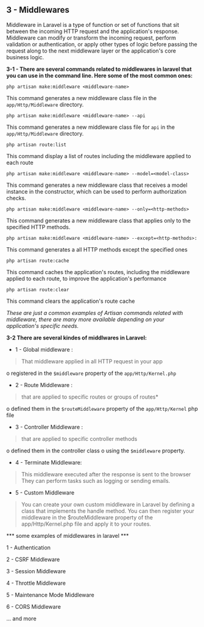 ## 3 - Middlewares

Middleware in Laravel is a type of function or set of functions that sit between the incoming HTTP request and the application's response. Middleware can modify or transform the incoming request, perform validation or authentication, or apply other types of logic before passing the request along to the next middleware layer or the application's core business logic.

__3-1 - There are several commands related to middlewares in laravel that you can use in the command line. Here some of the most common ones:__

`php artisan make:middleware <middleware-name>` 

This command generates a new middleware class file in the `app/Http/Middleware` directory.

`php artisan make:middleware <middleware-name> --api` 

This command generates a new middleware class file for `api` in the `app/Http/Middleware` directory.

`php artisan route:list`

This command display a list of routes including the middleware applied to each route

`php artisan make:middleware <middleware-name> --model=<model-class>`

This command generates a new middleware class that receives a model instance in the constructor, which can be used to perform authorization checks.

`php artisan make:middleware <middleware-name> --only=<http-methods>`

This command generates a new middleware class that applies only to the specified HTTP methods.

`php artisan make:middleware <middleware-name> --except=<http-methods>:`

This command generates a all HTTP methods except the specified ones

`php artisan route:cache`

This command caches the application's routes, including the middleware applied to each route, to improve the application's performance

`php artisan route:clear`

This command clears the application's route cache

*These are just a common examples of Artisan commands related with middleware, there are many more available depending on your application's specific needs.*

__3-2 There are several kindes of middlwares in Laravel:__

* 1 - Global middleware :

> That middleware applied in all HTTP request in your app 

o  registered in the `$middleware` property of the `app/Http/Kernel.php`

* 2 - Route Middleware :

> that are applied to specific routes or groups of routes*

o defined them in the `$routeMiddleware` property of the `app/Http/Kernel` php file 

* 3 - Controller Middleware :

> that are applied to specific controller methods

o defined them in the controller class 
o using the `$middleware` property.

* 4 - Terminate Middleware:

> This middleware executed after the response is sent to the browser They can perform tasks such as logging or sending emails.

* 5 - Custom Middleware

> You can create your own custom middleware in Laravel by defining a class that implements the handle method. You can then register your middleware in the $routeMiddleware property of the app/Http/Kernel.php file and apply it to your routes.


*** some examples of middlewares in laravel ***

1 - Authentication 

2 - CSRF Middleware

3 - Session Middleware

4 - Throttle Middleware 

5 - Maintenance Mode Middleware

6 - CORS Middleware

... and more


